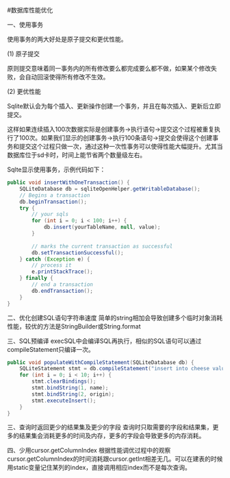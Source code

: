 #数据库性能优化

一、使用事务

使用事务的两大好处是原子提交和更优性能。

(1) 原子提交

原则提交意味着同一事务内的所有修改要么都完成要么都不做，如果某个修改失败，会自动回滚使得所有修改不生效。
 
(2) 更优性能

Sqlite默认会为每个插入、更新操作创建一个事务，并且在每次插入、更新后立即提交。

这样如果连续插入100次数据实际是创建事务->执行语句->提交这个过程被重复执行了100次。如果我们显示的创建事务->执行100条语句->提交会使得这个创建事务和提交这个过程只做一次，通过这种一次性事务可以使得性能大幅提升。尤其当数据库位于sd卡时，时间上能节省两个数量级左右。

Sqlte显示使用事务，示例代码如下：
```Java
public void insertWithOneTransaction() {
    SQLiteDatabase db = sqliteOpenHelper.getWritableDatabase();
    // Begins a transaction
    db.beginTransaction();
    try {
        // your sqls
        for (int i = 0; i < 100; i++) {
            db.insert(yourTableName, null, value);
        }
 
        // marks the current transaction as successful
        db.setTransactionSuccessful();
    } catch (Exception e) {
        // process it
        e.printStackTrace();
    } finally {
        // end a transaction
        db.endTransaction();
    }
}
```
二、优化创建SQL语句字符串速度
简单的string相加会导致创建多个临时对象消耗性能，较优的方法是StringBuilder或String.format

三、SQL预编译
execSQL中会编译SQL再执行，相似的SQL语句可以通过compileStatement只编译一次。
```Java
public void populateWithCompileStatement(SQLiteDatabase db) {
	SQLiteStatement stmt = db.compileStatement("insert into cheese values(?,?)");
	for (int i = 0; i < 10; i++) {
		stmt.clearBindings();
		stmt.bindString(1, name);
		stmt.bindString(2, origin);
		stmt.executeInsert();
	}
}
```

三、查询时返回更少的结果集及更少的字段
查询时只取需要的字段和结果集，更多的结果集会消耗更多的时间及内存，更多的字段会导致更多的内存消耗。

四、少用cursor.getColumnIndex
根据性能调优过程中的观察cursor.getColumnIndex的时间消耗跟cursor.getInt相差无几。可以在建表的时候用static变量记住某列的index，直接调用相应index而不是每次查询。


